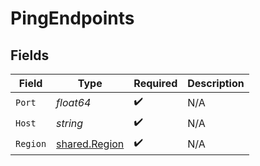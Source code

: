 # PingEndpoints


## Fields

| Field                                          | Type                                           | Required                                       | Description                                    |
| ---------------------------------------------- | ---------------------------------------------- | ---------------------------------------------- | ---------------------------------------------- |
| `Port`                                         | *float64*                                      | :heavy_check_mark:                             | N/A                                            |
| `Host`                                         | *string*                                       | :heavy_check_mark:                             | N/A                                            |
| `Region`                                       | [shared.Region](../../models/shared/region.md) | :heavy_check_mark:                             | N/A                                            |